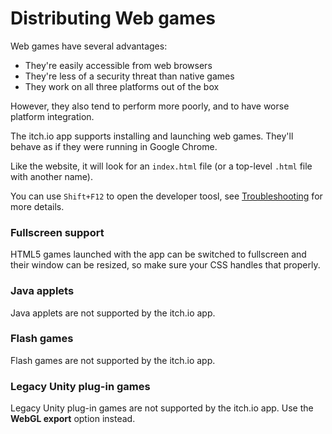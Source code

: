 # Distributing Web games

Web games have several advantages:

* They're easily accessible from web browsers
* They're less of a security threat than native games
* They work on all three platforms out of the box

However, they also tend to perform more poorly, and to have worse platform integration.

The itch.io app supports installing and launching web games. They'll behave as if they were running in Google Chrome.

Like the website, it will look for an `index.html` file \(or a top-level `.html` file with another name\).

You can use `Shift+F12` to open the developer toosl, see [Troubleshooting](/integrating/troubleshooting-guide.md) for more details.

### Fullscreen support

HTML5 games launched with the app can be switched to fullscreen and their window can be resized, so make sure your CSS handles that properly.

### Java applets

Java applets are not supported by the itch.io app.

### Flash games

Flash games are not supported by the itch.io app.

### Legacy Unity plug-in games

Legacy Unity plug-in games are not supported by the itch.io app. Use the **WebGL export** option instead.

